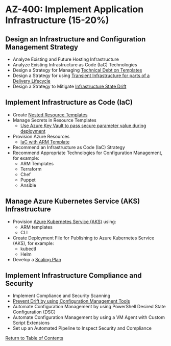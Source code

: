 # AZ-400: Implement Application Infrastructure (15-20%)
## Design an Infrastructure and Configuration Management Strategy
- Analyze Existing and Future Hosting Infrastructure
- Analyze Existing Infrastructure as Code (IaC) Technologies
- Design a Strategy for Managing [Technical Debt on Templates](https://www.azuredevopslabs.com/labs/azuredevops/sonarcloud/)
- Design a Strategy for using [Transient Infrastructure for parts of a Delivery Lifecycle](https://docs.microsoft.com/en-us/dotnet/standard/modernize-with-azure-and-containers/modernize-existing-apps-to-cloud-optimized/reasons-to-modernize-existing-net-apps-to-cloud-optimized-applications)
- Design a Strategy to Mitigate [Infrastructure State Drift](https://blogs.msdn.microsoft.com/tomholl/2017/10/16/detecting-drift-between-arm-templates-and-azure-resource-groups/)

## Implement Infrastructure as Code (IaC)
- Create [Nested Resource Templates](https://samcogan.com/modularisation-and-re-use-with-nested-arm-templates/)
- Manage Secrets in Resource Templates
    - [Use Azure Key Vault to pass secure parameter value during deployment](https://docs.microsoft.com/en-us/azure/azure-resource-manager/resource-manager-keyvault-parameter)
- Provision Azure Resources
    - [IaC with ARM Template](https://blogs.msdn.microsoft.com/azuredev/2017/02/11/iac-on-azure-an-introduction-of-infrastructure-as-code-iac-with-azure-resource-manager-arm-template/)
- Recommend an Infrastructure as Code (IaC) Strategy
- Recommend Appropriate Technologies for Configuration Management, for example:
    - ARM Templates
    - Terraform
    - Chef
    - Puppet
    - Ansible

## Manage Azure Kubernetes Service (AKS) Infrastructure
- Provision [Azure Kubernetes Service (AKS)](https://www.azuredevopslabs.com/labs/vstsextend/kubernetes/) using:
    - ARM templates
    - CLI
- Create Deployment File for Publishing to Azure Kubernetes Service (AKS), for example:
    - kubectl
    - Helm
- Develop a [Scaling Plan](https://docs.microsoft.com/en-us/azure/devops/organizations/projects/about-projects)

## Implement Infrastructure Compliance and Security
- Implement Compliance and Security Scanning
- [Prevent Drift by using Configuration Management Tools](https://docs.microsoft.com/en-us/azure/automation/tutorial-configure-servers-desired-state)
- Automate Configuration Management by using PowerShell Desired State Configuration (DSC)
- Automate Configuration Management by using a VM Agent with Custom Script Extensions
- Set up an Automated Pipeline to Inspect Security and Compliance

[Return to Table of Contents](README.md)